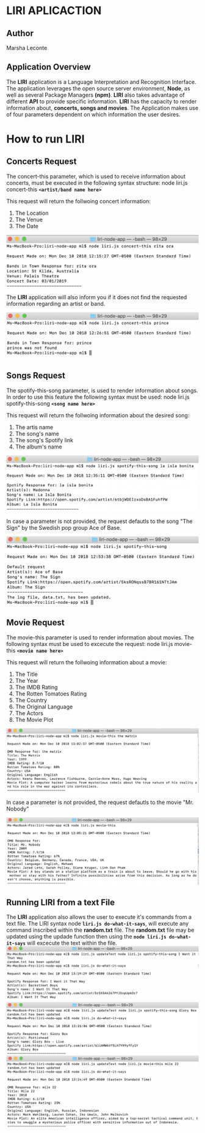 # LIRI APLICACTION

## Author
Marsha Leconte

## Application Overview
 The **LIRI** application is a Language Interpretation and Recognition Interface. The application leverages 
 the open source server environment, **Node**, as well as several Package Managers **(npm)**. **LIRI** also takes advantage of different **API** 
 to provide specific  information. **LIRI** has the capacity to render information about, **concerts, songs and movies**. 
 The Application makes use of four parameters dependent on which information the user desires.


# How to run LIRI

## Concerts Request
The concert-this parameter, which is used to receive information about concerts, must be executed 
in the following syntax structure: node liri.js concert-this **`<artist/band name here>`**

This request will return the follwoing concert information:

1. The Location
2. The Venue 
3. The Date

<img src="assets/read-me-images/concert-this-1.png">

The **LIRI** application will also inform you if it does not find the requested information regarding  an artist or band.

<img src="assets/read-me-images/concert-this-2.png">


## Songs Request

The spotify-this-song  parameter, is used to render information about songs. In order to use this feature the following syntax must be used: node liri.js spotify-this-song **`<song name here>`**

This request will return the follwoing information about the desired song:

1. The artis name
2. The song's name 
3. The song's Spotify link
4. The album's name

<img src="assets/read-me-images/spotify-this-song-1.png">

In case a parameter is not provided, the request defautls to the song "The Sign" by the Swedish pop group Ace of Base.

<img src="assets/read-me-images/spotify-this-song-2.png">

## Movie Request

The movie-this parameter is used to render information about movies. The following syntax must be used to excecute the request: node liri.js movie-this **`<movie name here>`**

This request will return the follwoing information about a movie:

1. The Title
2. The Year
3. The IMDB Rating
4. The Rotten Tomatoes Rating
5. The Country
6. The Original Language
7. The Actors
8. The Movie Plot

<img src="assets/read-me-images/movie-this-1.png">

In case a parameter is not provided, the request defautls to the movie "Mr. Nobody"

<img src="assets/read-me-images/movie-this-2.png">

## Running LIRI from a text File

The **LIRI** application also allows the user to execute it's commands from a text file. 
The LIRI syntax node **`liri.js do-what-it-says`**, will execute any command inscribed within the **random.txt** file.
The **random.txt** file may be updated using the updade function then using the **`node liri.js do-what-it-says`** will excecute the text within the file.
<img src="assets/read-me-images/do-what-it-says-1.png">
<img src="assets/read-me-images/do-what-it-says-2.png">
<img src="assets/read-me-images/do-what-it-says-3.png">

